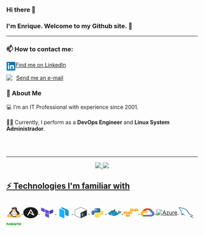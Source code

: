 ### Hi there 👋
### I'm Enrique. Welcome to my Github site. 🌱

<hr />

### 📫 How to contact me:
<a href="https://www.linkedin.com/in/edwin-enrique-flores-bautista/">Find me on LinkedIn<img align="left" width="24px" src="https://raw.githubusercontent.com/devicons/devicon/master/icons/linkedin/linkedin-original.svg" target="_blank" />
</a>
<br /><br />
<a href="mailto:eflores.unmsm.fisi@gmail.com">Send me an e-mail
  <img align="left" width="26px" src="https://raw.githubusercontent.com/gilbarbara/logos/main/logos/google-gmail.svg" />
</a>
<br/>

### 🚀 About Me
💻 I’m an IT Professional with experience since 2001. </br> </br>
👨‍💼 Currently, I perform as a **DevOps Engineer** and **Linux System Administrador**. </br> </br>    
<br/>
<hr />

<div align="center">
  <a href="https://github.com/eefloresb">
  <img height="180em" src="https://github-readme-stats.vercel.app/api?username=eefloresb&show_icons=true&theme=gradient&include_all_commits=true&count_private=true"/>
  <img height="180em" src="https://github-readme-stats.vercel.app/api/top-langs/?username=eefloresb&layout=compact&langs_count=7&theme=gradient"/>
</div>

## ⚡ Technologies I'm familiar with
  
<div style="display: inline_block"><br>
  <img align="center" alt="Linux" height="30" width="40" src="https://raw.githubusercontent.com/gilbarbara/logos/main/logos/linux-tux.svg">
  <img align="center" alt="Ansible" height="30" width="40" src="https://raw.githubusercontent.com/devicons/devicon/master/icons/ansible/ansible-original.svg">
  <img align="center" alt="Terraform" height="30" width="40" src="https://raw.githubusercontent.com/devicons/devicon/master/icons/terraform/terraform-original.svg">
  <img align="center" alt="Packer" height="30" width="40" src="https://raw.githubusercontent.com/devicons/devicon/master/icons/packer/packer-original.svg">
  <img align="center" alt="Bash" height="30" width="40" src="https://raw.githubusercontent.com/devicons/devicon/master/icons/bash/bash-original.svg">
  <img align="center" alt="Python" height="30" width="40" src="https://raw.githubusercontent.com/devicons/devicon/master/icons/python/python-original.svg">
  <img align="center" alt="Docker" height="30" width="40" src="https://raw.githubusercontent.com/devicons/devicon/master/icons/docker/docker-original.svg">
  <img align="center" alt="AWS" height="30" width="40" src="https://raw.githubusercontent.com/devicons/devicon/master/icons/amazonwebservices/amazonwebservices-original.svg">
  <img align="center" alt="GCP" height="30" width="40" src="https://raw.githubusercontent.com/devicons/devicon/master/icons/googlecloud/googlecloud-original.svg">
  <img align="center" alt="Azure" height="30" width="40" src="https://raw.githubusercontent.com/gilbarbara/logos/main/logos/microsoft-azure.svg">
  <img align="center" alt="MySQL" height="30" width="40" src="https://raw.githubusercontent.com/devicons/devicon/master/icons/mysql/mysql-original.svg">
  <img align="center" alt="nginx" height="30" width="40" src="https://raw.githubusercontent.com/devicons/devicon/master/icons/nginx/nginx-original.svg">                                                     
</div>

<!--
**eefloresb/eefloresb** is a ✨ _special_ ✨ repository because its `README.md` (this file) appears on your GitHub profile.

Here are some ideas to get you started:

- 🔭 I’m currently working on ...
- 🌱 I’m currently learning ...
- 👯 I’m looking to collaborate on ...
- 🤔 I’m looking for help with ...
- 💬 Ask me about ...
- 📫 How to reach me: ...
- 😄 Pronouns: ...
- ⚡ Fun fact: ...
-->
